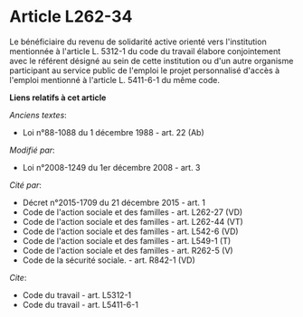 # Article L262-34

Le bénéficiaire du revenu de solidarité active orienté vers l'institution mentionnée à l'article L. 5312-1 du code du travail
élabore conjointement avec le référent désigné au sein de cette institution ou d'un autre organisme participant au service
public de l'emploi le projet personnalisé d'accès à l'emploi mentionné à l'article L. 5411-6-1 du même code.

**Liens relatifs à cet article**

_Anciens textes_:

  - Loi n°88-1088 du 1 décembre 1988 - art. 22 (Ab)

_Modifié par_:

  - Loi n°2008-1249 du 1er décembre 2008 - art. 3

_Cité par_:

  - Décret n°2015-1709 du 21 décembre 2015 - art. 1
  - Code de l'action sociale et des familles - art. L262-27 (VD)
  - Code de l'action sociale et des familles - art. L262-44 (VT)
  - Code de l'action sociale et des familles - art. L542-6 (VD)
  - Code de l'action sociale et des familles - art. L549-1 (T)
  - Code de l'action sociale et des familles - art. R262-5 (V)
  - Code de la sécurité sociale. - art. R842-1 (VD)

_Cite_:

  - Code du travail - art. L5312-1
  - Code du travail - art. L5411-6-1
